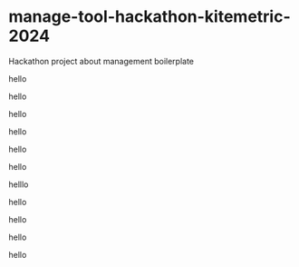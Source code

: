 # manage-tool-hackathon-kitemetric-2024

Hackathon project about management boilerplate

hello

hello

hello

hello

hello

hello

helllo

hello

hello

hello

hello
